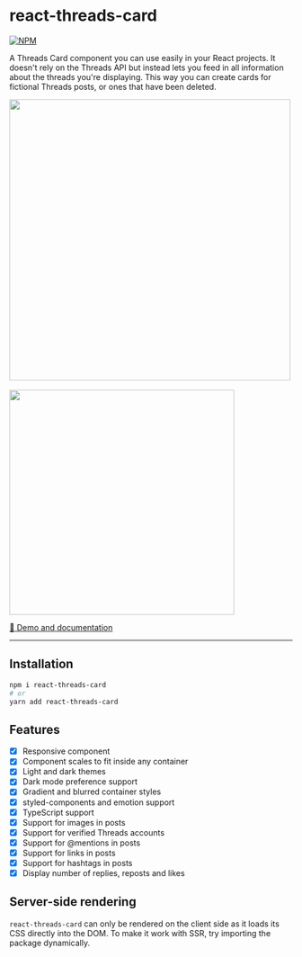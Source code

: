 # react-threads-card

[![NPM](https://img.shields.io/npm/v/react-threads-card.svg)](https://www.npmjs.com/package/react-threads-card)

A Threads Card component you can use easily in your React projects. It doesn't rely on the Threads API but instead lets you feed in all information about the threads you're displaying. This way you can create cards for fictional Threads posts, or ones that have been deleted.

<img src="https://github.com/user-attachments/assets/ca3c7f5f-6a1d-4208-818e-92e176d33d80" width="500">
<br>
<br>
<img src="https://github.com/user-attachments/assets/9601f52b-0980-4834-a743-8a223e81e274" width="400">

[:thread: Demo and documentation](https://zorapeteri.github.io/react-threads-card)

---

## Installation

```bash
npm i react-threads-card
# or
yarn add react-threads-card
```

## Features

- [x] Responsive component
- [x] Component scales to fit inside any container
- [x] Light and dark themes
- [x] Dark mode preference support
- [x] Gradient and blurred container styles
- [x] styled-components and emotion support
- [x] TypeScript support
- [x] Support for images in posts
- [x] Support for verified Threads accounts
- [x] Support for @mentions in posts
- [x] Support for links in posts
- [x] Support for hashtags in posts
- [x] Display number of replies, reposts and likes

## Server-side rendering

`react-threads-card` can only be rendered on the client side as it loads its CSS directly into the DOM.
To make it work with SSR, try importing the package dynamically.
